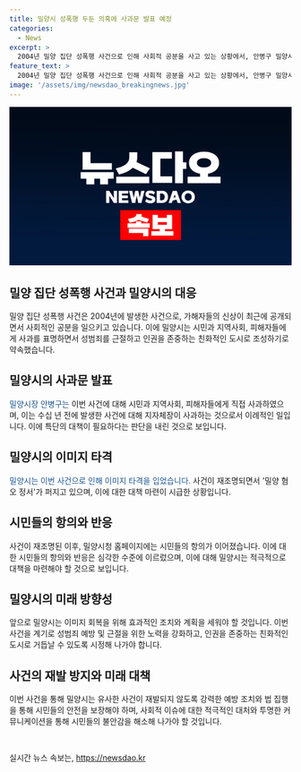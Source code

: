 ```yaml
---
title: 밀양시 성폭행 두둔 의혹에 사과문 발표 예정
categories:
  - News
excerpt: >
  2004년 밀양 집단 성폭행 사건으로 인해 사회적 공분을 사고 있는 상황에서, 안병구 밀양시장이 피해자와 국민에 대한 사과를 표명하고 성범죄 근절 및 인권 증진을 약속했다. 이는 과거 사건에 대한 이례적인 사과로, 밀양시의 이미지 타격과 밀양 혐오 정서 전파로 인한 심각한 상황에 대한 특별 대책 필요성을 강조한다. 이 사건은 최근 유튜브 등을 통해 재조명되었으며, 밀양시는 해당 사건에 대한 입장 발표가 없어 항의를 받고 있다.
feature_text: >
  2004년 밀양 집단 성폭행 사건으로 인해 사회적 공분을 사고 있는 상황에서, 안병구 밀양시장이 피해자와 국민에 대한 사과를 표명하고 성범죄 근절 및 인권 증진을 약속했다. 이는 과거 사건에 대한 이례적인 사과로, 밀양시의 이미지 타격과 밀양 혐오 정서 전파로 인한 심각한 상황에 대한 특별 대책 필요성을 강조한다. 이 사건은 최근 유튜브 등을 통해 재조명되었으며, 밀양시는 해당 사건에 대한 입장 발표가 없어 항의를 받고 있다.
image: '/assets/img/newsdao_breakingnews.jpg'
---
```


<p><img src="/assets/img/newsdao_breakingnews.jpg" alt="koreaapp 속보" /></p>

<h2 data-ke-size="size26">밀양 집단 성폭행 사건과 밀양시의 대응</h2>

<p data-ke-size="size16">밀양 집단 성폭행 사건은 2004년에 발생한 사건으로, 가해자들의 신상이 최근에 공개되면서 사회적인 공분을 일으키고 있습니다. 이에 밀양시는 시민과 지역사회, 피해자들에게 사과를 표명하면서 성범죄를 근절하고 인권을 존중하는 친화적인 도시로 조성하기로 약속했습니다.</p>

<h2 data-ke-size="size26">밀양시의 사과문 발표</h2>

<p data-ke-size="size16"><span style="color: #1a5490;">밀양시장 안병구는</span> 이번 사건에 대해 시민과 지역사회, 피해자들에게 직접 사과하였으며, 이는 수십 년 전에 발생한 사건에 대해 지자체장이 사과하는 것으로서 이례적인 일입니다. 이에 특단의 대책이 필요하다는 판단을 내린 것으로 보입니다.</p>

<h2 data-ke-size="size26">밀양시의 이미지 타격</h2>

<p data-ke-size="size16"><span style="color: #1a5490;">밀양시는 이번 사건으로 인해 이미지 타격을 입었습니다.</span> 사건이 재조명되면서 '밀양 혐오 정서'가 퍼지고 있으며, 이에 대한 대책 마련이 시급한 상황입니다.</p>

<h2 data-ke-size="size26">시민들의 항의와 반응</h2>

<p data-ke-size="size16">사건이 재조명된 이후, 밀양시청 홈페이지에는 시민들의 항의가 이어졌습니다. 이에 대한 시민들의 항의와 반응은 심각한 수준에 이르렀으며, 이에 대해 밀양시는 적극적으로 대책을 마련해야 할 것으로 보입니다.</p>

<h2 data-ke-size="size26">밀양시의 미래 방향성</h2>

<p data-ke-size="size16">앞으로 밀양시는 이미지 회복을 위해 효과적인 조치와 계획을 세워야 할 것입니다. 이번 사건을 계기로 성범죄 예방 및 근절을 위한 노력을 강화하고, 인권을 존중하는 친화적인 도시로 거듭날 수 있도록 시정해 나가야 합니다.</p>

<h2 data-ke-size="size26">사건의 재발 방지와 미래 대책</h2>

<p data-ke-size="size16">이번 사건을 통해 밀양시는 유사한 사건이 재발되지 않도록 강력한 예방 조치와 법 집행을 통해 시민들의 안전을 보장해야 하며, 사회적 이슈에 대한 적극적인 대처와 투명한 커뮤니케이션을 통해 시민들의 불안감을 해소해 나가야 할 것입니다.</p>

<p data-ke-size="size16">&nbsp;</p>
실시간 뉴스 속보는, <a href="https://newsdao.kr" rel="dofollow">https://newsdao.kr</a>


